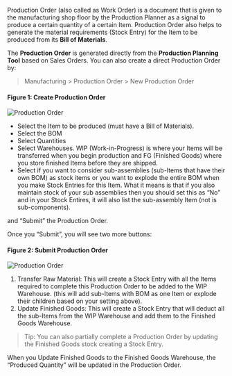 Production Order (also called as Work Order) is a document that is given to
the manufacturing shop floor by the Production Planner as a signal to produce
a certain quantity of a certain Item. Production Order also helps to generate
the material requirements (Stock Entry) for the Item to be produced from its
**Bill of Materials**.

The **Production Order** is generated directly from the **Production Planning
Tool** based on Sales Orders. You can also create a direct Production Order
by:

> Manufacturing > Production Order > New Production Order

#### Figure 1: Create Production Order

![Production Order](assets/frappe_io/images/erpnext/production-order.png)

  * Select the Item to be produced (must have a Bill of Materials).
  * Select the BOM
  * Select Quantities
  * Select Warehouses. WIP (Work-in-Progress) is where your Items will be transferred when you begin production and FG (Finished Goods) where you store finished Items before they are shipped.
  * Select if you want to consider sub-assemblies (sub-Items that have their own BOM) as stock items or you want to explode the entire BOM when you make Stock Entries for this Item. What it means is that if you also maintain stock of your sub assemblies then you should set this as “No” and in your Stock Entires, it will also list the sub-assembly Item (not is sub-components).

and “Submit” the Production Order.

Once you “Submit”, you will see two more buttons:

#### Figure 2: Submit Production Order

![Production Order](assets/frappe_io/images/erpnext/production-order-2.png)

  1. Transfer Raw Material: This will create a Stock Entry with all the Items required to complete this Production Order to be added to the WIP Warehouse. (this will add sub-Items with BOM as one Item or explode their children based on your setting above). 
  2. Update Finished Goods: This will create a Stock Entry that will deduct all the sub-Items from the WIP Warehouse and add them to the Finished Goods Warehouse.

> Tip: You can also partially complete a Production Order by updating the
Finished Goods stock creating a Stock Entry.

When you Update Finished Goods to the Finished Goods Warehouse, the “Produced
Quantity” will be updated in the Production Order.

